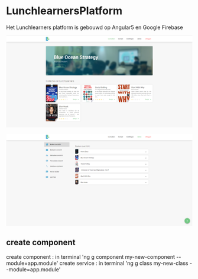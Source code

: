 # LunchlearnersPlatform

Het Lunchlearners platform is gebouwd op Angular5 en Google Firebase 


![Screenshot](screenshots/Knipsel.PNG)

![Screenshot](screenshots/Knipsel2.PNG)


## create component 
create component : in terminal 'ng g component my-new-component --module=app.module'
create service : in terminal 'ng g class my-new-class --module=app.module'
